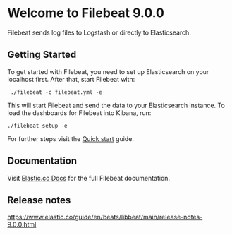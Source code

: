 # Welcome to Filebeat 9.0.0

Filebeat sends log files to Logstash or directly to Elasticsearch.

## Getting Started

To get started with Filebeat, you need to set up Elasticsearch on
your localhost first. After that, start Filebeat with:

     ./filebeat -c filebeat.yml -e

This will start Filebeat and send the data to your Elasticsearch
instance. To load the dashboards for Filebeat into Kibana, run:

    ./filebeat setup -e

For further steps visit the
[Quick start](https://www.elastic.co/guide/en/beats/filebeat/main/filebeat-installation-configuration.html) guide.

## Documentation

Visit [Elastic.co Docs](https://www.elastic.co/guide/en/beats/filebeat/main/index.html)
for the full Filebeat documentation.

## Release notes

https://www.elastic.co/guide/en/beats/libbeat/main/release-notes-9.0.0.html
